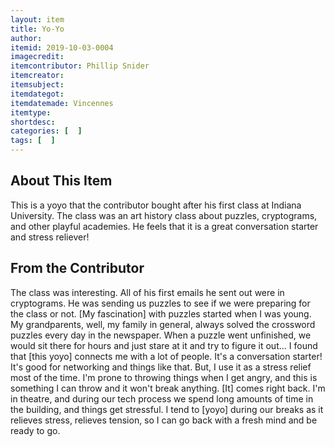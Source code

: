 ```yaml
---
layout: item
title: Yo-Yo
author: 
itemid: 2019-10-03-0004
imagecredit: 
itemcontributor: Phillip Snider
itemcreator: 
itemsubject: 
itemdategot: 
itemdatemade: Vincennes
itemtype: 
shortdesc: 
categories: [  ]
tags: [  ]
---
```

## About This Item
This is a yoyo that the contributor bought after his first class at Indiana University. The class was an art history class about puzzles, cryptograms, and other playful academies. He feels that it is a great conversation starter and stress reliever!

## From the Contributor
<p class=blockquote style=’font-size:115%;’> The class was interesting. All of his first emails he sent out were in cryptograms. He was sending us puzzles to see if we were preparing for the class or not. [My fascination] with puzzles started when I was young. My grandparents, well, my family in general, always solved the crossword puzzles every day in the newspaper. When a puzzle went unfinished, we would sit there for hours and just stare at it and try to figure it out... I found that [this yoyo] connects me with a lot of people. It's a conversation starter! It's good for networking and things like that. But, I use it as a stress relief most of the time. I'm prone to throwing things when I get angry, and this is something I can throw and it won't break anything. [It] comes right back. I'm in theatre, and during our tech process we spend long amounts of time in the building, and things get stressful. I tend to [yoyo] during our breaks as it relieves stress, relieves tension, so I can go back with a fresh mind and be ready to go. </p>

